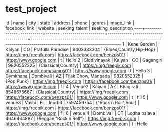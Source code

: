 # test_project

 id |     name     |   city    | state |       address       |   phone    |         genres          |        image_link       |         facebook_link          |        website         | seeking_talent | seeking_description
----+--------------+-----------+-------+---------------------+------------+-------------------------+-------------------------------------------------------------------------------------------+------------------------------
  1 | Kene Garden  | Kalyan    | CO    | Prafulla Paradise   | 9403333304 | {Blues,Country,Hip-Hop} | https://img.freepik.com | https://facebook.com/benzps01/ | https://www.google.com | t              | Hello
  2 | Siddivinayak | Kalyan    | CO    | Gagangiri           | 9820552325 | {Classical,Country}     | https://img.freepik.com | https://facebook.com/samps01/  | https://www.google.com | t              | Hello
  3 | Gymkhana     | Dombivali | AZ    | Tilak Chow, Manpada | 9820552325 | {Pop,Punk}              | https://img.freepik.com | https://facebook.com/benzps01/ | https://www.google.com | f              |
  4 | Venue2       | Kalyan    | AZ    | Bhagirati           | 8548675667 | {Classical,Country}     | https://img.freepik.com | https://facebook.com/benzps01/ | https://www.google.com | t              | hii
  5 | venue3       | Vashi     | FL    | Inorbit             | 7597456754 | {"Rock n Roll",Soul}    | https://img.freepik.com | https://facebook.com/benzps01/ | https://www.google.com | f              |
  6 | venue 4      | Dombivali | CT    | Lodha palava        | 4646464887 | {Reggae,"Rock n Roll"}  | https://img.freepik.com | https://facebook.com/benzps01/ | https://www.google.com | t              | Hello
